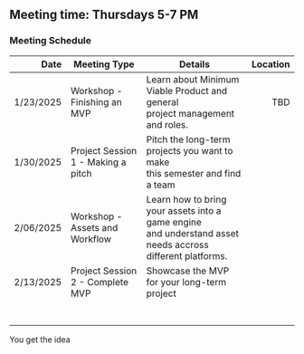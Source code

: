 ## Meeting time: Thursdays 5-7 PM  
### Meeting Schedule

| **Date** | **Meeting Type** | **Details** | **Location** | 
| ---: | --- | --- | ---: | 
| 1/23/2025 | Workshop - Finishing an MVP | Learn about Minimum Viable Product and general  <br>project management and roles.| TBD | 
| 1/30/2025 | Project Session 1 - Making a pitch| Pitch the long-term projects you want to make <br>this semester and find a team| | 
| 2/06/2025| Workshop - Assets and Workflow | Learn how to bring your assets into a game engine <br>and understand asset needs accross different platforms.| | 
| 2/13/2025 | Project Session 2 - Complete MVP | Showcase the MVP for your long-term project | | 
| | | | | 
| | | | | 
| | | | | 
| | | | | 
| | | | | 
| | | | | 
| | | | | 


You get the idea